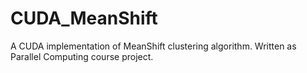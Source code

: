 # CUDA_MeanShift
A CUDA implementation of MeanShift clustering algorithm. Written as Parallel Computing course project. 
